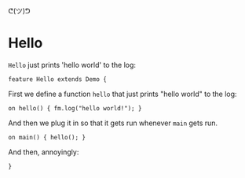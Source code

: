 ᕦ(ツ)ᕤ
# Hello

`Hello` just prints 'hello world' to the log:

    feature Hello extends Demo {

First we define a function `hello` that just prints "hello world" to the log:

    on hello() { fm.log("hello world!"); }

And then we plug it in so that it gets run whenever `main` gets run.

    on main() { hello(); }

And then, annoyingly:

    }
